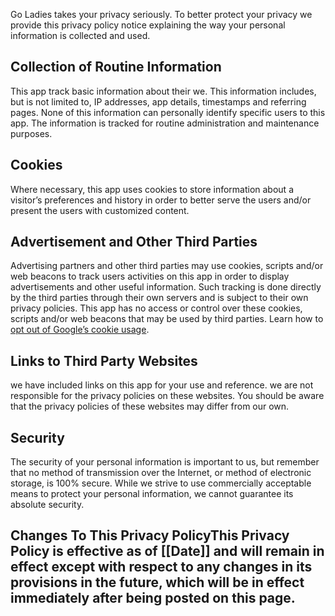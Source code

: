 Go Ladies takes your privacy seriously. To better protect your privacy we provide this privacy policy notice explaining the way your personal information is collected and used.


## Collection of Routine Information

This app track basic information about their we. This information includes, but is not limited to, IP addresses, app details, timestamps and referring pages. None of this information can personally identify specific users to this app. The information is tracked for routine administration and maintenance purposes.


## Cookies

Where necessary, this app uses cookies to store information about a visitor’s preferences and history in order to better serve the users and/or present the users with customized content.


## Advertisement and Other Third Parties

Advertising partners and other third parties may use cookies, scripts and/or web beacons to track users activities on this app in order to display advertisements and other useful information. Such tracking is done directly by the third parties through their own servers and is subject to their own privacy policies. This app has no access or control over these cookies, scripts and/or web beacons that may be used by third parties. Learn how to [opt out of Google’s cookie usage](http://www.google.com/privacy_ads.html).


## Links to Third Party Websites

we have included links on this app for your use and reference. we are not responsible for the privacy policies on these websites. You should be aware that the privacy policies of these websites may differ from our own.


## Security

The security of your personal information is important to us, but remember that no method of transmission over the Internet, or method of electronic storage, is 100% secure. While we strive to use commercially acceptable means to protect your personal information, we cannot guarantee its absolute security.


## Changes To This Privacy PolicyThis Privacy Policy is effective as of [[Date]] and will remain in effect except with respect to any changes in its provisions in the future, which will be in effect immediately after being posted on this page.
